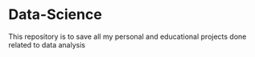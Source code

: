 # Data-Science
This repository is to save all my personal and educational projects done related to data analysis
